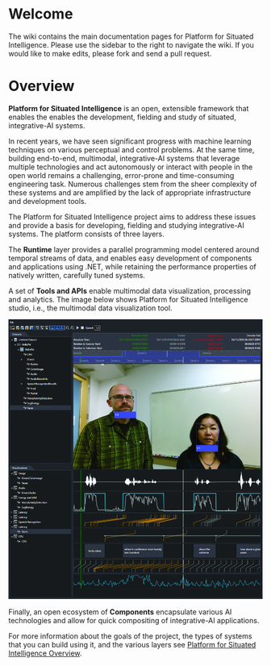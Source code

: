 # Welcome

The wiki contains the main documentation pages for Platform for Situated Intelligence. Please use the sidebar to the right to navigate the wiki. If you would like to make edits, please fork and send a pull request.

# Overview

**Platform for Situated Intelligence** is an open, extensible framework that enables the enables the development, fielding and study of situated, integrative-AI systems. 

In recent years, we have seen significant progress with machine learning techniques on various perceptual and control problems. At the same time, building end-to-end, multimodal, integrative-AI systems that leverage multiple technologies and act autonomously or interact with people in the open world remains a challenging, error-prone and time-consuming engineering task. Numerous challenges stem from the sheer complexity of these systems and are amplified by the lack of appropriate infrastructure and development tools.

The Platform for Situated Intelligence project aims to address these issues and provide a basis for developing, fielding and studying integrative-AI systems. The platform consists of three layers. 

The **Runtime** layer provides a parallel programming model centered around temporal streams of data, and enables easy development of components and applications using .NET, while retaining the performance properties of natively written, carefully tuned systems.

A set of **Tools and APIs** enable multimodal data visualization, processing and analytics. The image below shows Platform for Situated Intelligence studio, i.e., the multimodal data visualization tool.

![Platform for Situated Intelligence Studio](PsiStudio.jpg)

Finally, an open ecosystem of **Components** encapsulate various AI technologies and allow for quick compositing of integrative-AI applications. 

For more information about the goals of the project, the types of systems that you can build using it, and the various layers see [Platform for Situated Intelligence Overview](Platform-Overview).
